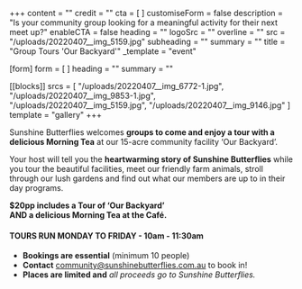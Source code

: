 +++
content = ""
credit = ""
cta = [ ]
customiseForm = false
description = "Is your community group looking for a meaningful activity for their next meet up?"
enableCTA = false
heading = ""
logoSrc = ""
overline = ""
src = "/uploads/20220407__img_5159.jpg"
subheading = ""
summary = ""
title = "Group Tours 'Our Backyard'"
_template = "event"

[form]
form = [ ]
heading = ""
summary = ""

[[blocks]]
srcs = [
  "/uploads/20220407__img_6772-1.jpg",
  "/uploads/20220407__img_9853-1.jpg",
  "/uploads/20220407__img_5159.jpg",
  "/uploads/20220407__img_9146.jpg"
]
template = "gallery"
+++

Sunshine Butterflies welcomes **groups to come and enjoy a tour with a delicious Morning Tea** at our 15-acre community facility ‘Our Backyard’.

Your host will tell you the **heartwarming story of Sunshine Butterflies** while you tour the beautiful facilities, meet our friendly farm animals, stroll through our lush gardens and find out what our members are up to in their day programs.

**$20pp includes a Tour of ‘Our Backyard’  
AND a delicious Morning Tea at the Café.**

#### TOURS RUN MONDAY TO FRIDAY - 10am - 11:30am

* **Bookings are essential** (minimum 10 people)
* **Contact** community@sunshinebutterflies.com.au to book in!
* **Places are limited and** _all proceeds go to Sunshine Butterflies._
